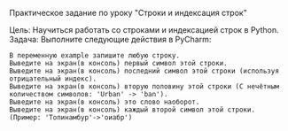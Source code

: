 Практическое задание по уроку "Строки и индексация строк"

Цель: Научиться работать со строками и индексацией строк в Python.
Задача:
Выполните следующие действия в PyCharm:

    В переменную example запишите любую строку.
    Выведите на экран(в консоль) первый символ этой строки.
    Выведите на экран(в консоль) последний символ этой строки (используя отрицательный индекс).
    Выведите на экран(в консоль) вторую половину этой строки (С нечётным количеством символов: 'Urban' -> 'ban').
    Выведите на экран(в консоль) это слово наоборот.
    Выведите на экран(в консоль) каждый второй символ этой строки. (Пример: 'Топинамбур'->'оиабр')
